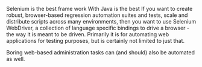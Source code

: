 Selenium is the best frame work
 With Java is the best
If you want to create robust, browser-based regression automation suites and tests, 
scale and distribute scripts across many environments, then you want to use Selenium WebDriver, 
a collection of language specific bindings to drive a browser - the way it is meant to be driven.
Primarily it is for automating web applications for testing purposes, but is certainly not limited to just that.

Boring web-based administration tasks can (and should) also be automated as well.